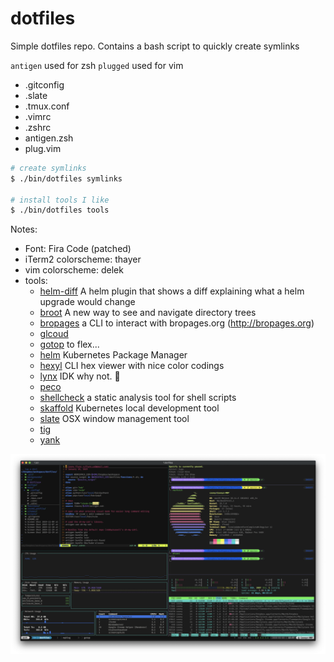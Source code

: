 dotfiles
========

Simple dotfiles repo. Contains a bash script to quickly create symlinks

`antigen` used for zsh
`plugged` used for vim

- .gitconfig
- .slate
- .tmux.conf
- .vimrc
- .zshrc
- antigen.zsh
- plug.vim

```bash
# create symlinks
$ ./bin/dotfiles symlinks

# install tools I like
$ ./bin/dotfiles tools
```

Notes:
- Font: Fira Code (patched)
- iTerm2 colorscheme: thayer
- vim colorscheme: delek
- tools:
  - [helm-diff](https://github.com/databus23/helm-diff) A helm plugin that shows a diff explaining what a helm upgrade would change
  - [broot](https://github.com/Canop/broot) A new way to see and navigate directory trees
  - [bropages](https://github.com/hubsmoke/bro) a CLI to interact with bropages.org (http://bropages.org)
  - [glcoud](https://cloud.google.com/sdk/install)
  - [gotop](https://github.com/cjbassi/gotop) to flex...
  - [helm](https://github.com/helm/helm) Kubernetes Package Manager
  - [hexyl](https://github.com/sharkdp/hexyl) CLI hex viewer with nice color codings
  - [lynx](https://lynx.invisible-island.net/current/index.html) IDK why not. 🤷‍
  - [peco](https://github.com/peco/peco)
  - [shellcheck](https://github.com/koalaman/shellcheck) a static analysis tool for shell scripts
  - [skaffold](https://github.com/GoogleContainerTools/skaffold) Kubernetes local development tool
  - [slate](https://github.com/jigish/slate) OSX window management tool
  - [tig](https://github.com/jonas/tig)
  - [yank](https://github.com/mptre/yank)

![screenshot](https://raw.githubusercontent.com/cflynn07/dotfiles/master/Screen%20Shot%202020-01-03%20at%201.57.51%20PM.png)
